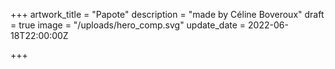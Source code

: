 +++
artwork_title = "Papote"
description = "made by Céline Boveroux"
draft = true
image = "/uploads/hero_comp.svg"
update_date = 2022-06-18T22:00:00Z

+++
